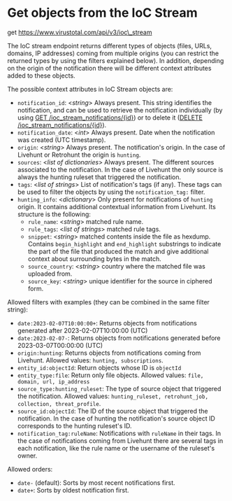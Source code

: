 # Get objects from the IoC Stream
get https://www.virustotal.com/api/v3/ioc\_stream

The IoC stream endpoint returns different types of objects (files, URLs, domains, IP addresses) coming from multiple origins (you can restrict the returned types by using the filters explained below). In addition, depending on the origin of the notification there will be different context attributes added to these objects.

The possible context attributes in IoC Stream objects are:

*   `notification_id`: <_string_\> Always present. This string identifies the notification, and can be used to retrieve the notification individually (by using [GET /ioc\_stream\_notifications/{id}](https://gtidocs.virustotal.com/reference/get-an-ioc-stream-notification)) or to delete it ([DELETE /ioc\_stream\_notifications/{id}](https://gtidocs.virustotal.com/reference/delete-an-ioc-stream-notification)).
*   `notification_date`: <_int_\> Always present. Date when the notification was created (UTC timestamp).
*   `origin`: <_string_\> Always present. The notification's origin. In the case of Livehunt or Retrohunt the origin is `hunting`.
*   `sources`: <_list of dictionaries_\> Always present. The different sources associated to the notification. In the case of Livehunt the only source is always the hunting ruleset that triggered the notification.
*   `tags`: <_list of strings_\> List of notification's tags (if any). These tags can be used to filter the objects by using the `notification_tag:` filter.
*   `hunting_info`: <_dictionary_\> Only present for notifications of `hunting` origin. It contains additional contextual information from Livehunt. Its structure is the following:
    *   `rule_name`: <_string_\> matched rule name.
    *   `rule_tags`: <_list of strings_\> matched rule tags.
    *   `snippet`: <_string_\> matched contents inside the file as hexdump. Contains `begin_highlight` and `end_highlight` substrings to indicate the part of the file that produced the match and give additional context about surrounding bytes in the match.
    *   `source_country`: <_string_\> country where the matched file was uploaded from.
    *   `source_key`: <_string_\> unique identifier for the source in ciphered form.

Allowed filters with examples (they can be combined in the same filter string):

*   `date:2023-02-07T10:00:00+`: Returns objects from notifications generated after 2023-02-07T10:00:00 (UTC)
*   `date:2023-02-07-`: Returns objects from notifications generated before 2023-03-07T00:00:00 (UTC)
*   `origin:hunting`: Returns objects from notifications coming from Livehunt. Allowed values: `hunting, subscriptions`.
*   `entity_id:objectId`: Return objects whose ID is `objectId`
*   `entity_type:file`: Return only file objects. Allowed values: `file, domain, url, ip_address`
*   `source_type:hunting_ruleset`: The type of source object that triggered the notification. Allowed values: `hunting_ruleset, retrohunt_job, collection, threat_profile`.
*   `source_id:objectId`: The ID of the source object that triggered the notification. In the case of hunting the notification's source object ID corresponds to the hunting ruleset's ID.
*   `notification_tag:ruleName`: Notifications with `ruleName` in their tags. In the case of notifications coming from Livehunt there are several tags in each notification, like the rule name or the username of the ruleset's owner.

Allowed orders:

*   `date-` (default): Sorts by most recent notifications first.
*   `date+`: Sorts by oldest notification first.


